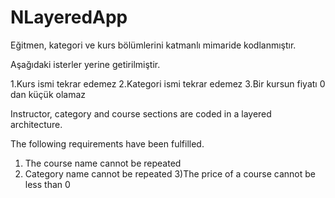 # NLayeredApp
Eğitmen, kategori ve kurs bölümlerini katmanlı mimaride kodlanmıştır.

Aşağıdaki isterler yerine getirilmiştir.

1.Kurs ismi tekrar edemez
2.Kategori ismi tekrar edemez
3.Bir kursun fiyatı 0 dan küçük olamaz

Instructor, category and course sections are coded in a layered architecture.

The following requirements have been fulfilled.

1) The course name cannot be repeated
2) Category name cannot be repeated
3)The price of a course cannot be less than 0
